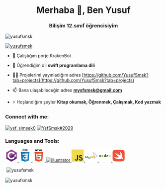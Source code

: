 <h1 align="center">Merhaba 👋, Ben Yusuf</h1>
<h3 align="center">Bilişim 12.sınıf öğrencisiyim</h3>

<p align="left"> <img src="https://komarev.com/ghpvc/?username=yusufsmsk&label=Profile%20views&color=0e75b6&style=flat" alt="yusufsmsk" /> </p>

<p align="left"> <a href="https://github.com/ryo-ma/github-profile-trophy"><img src="https://github-profile-trophy.vercel.app/?username=yusufsmsk" alt="yusufsmsk" /></a> </p>

- 🔭 Çalıştığım porje KrakenBot

- 🌱 Öğrendiğim dil **swift programlama dili**

- 👨‍💻 Projelerimi yayınladığım adres [https://github.com/YusufSmsk?tab=projects](https://github.com/YusufSmsk?tab=projects)

- 📫 Bana ulaşabileceğin adres **mysfsmsk@gmail.com**

- ⚡ Hoşlandığım şeyler **Kitap okumak, Öğrenmek, Çalışmak, Kod yazmak**

<h3 align="left">Connect with me:</h3>
<p align="left">
<a href="https://instagram.com/Ysf_Smsk0" target="blank"><img align="center" src="https://raw.githubusercontent.com/rahuldkjain/github-profile-readme-generator/master/src/images/icons/Social/instagram.svg" alt="ysf_simsek0" height="30" width="40" /></a>
<a href="YsfSmsk#2029" target="blank"><img align="center" src="https://raw.githubusercontent.com/rahuldkjain/github-profile-readme-generator/master/src/images/icons/Social/discord.svg" alt="YsfSmsk#2029" height="30" width="40" /></a>
</p>

<h3 align="left">Languages and Tools:</h3>
<p align="left"> <a href="https://www.w3schools.com/cs/" target="_blank" rel="noreferrer"> <img src="https://raw.githubusercontent.com/devicons/devicon/master/icons/csharp/csharp-original.svg" alt="csharp" width="40" height="40"/> </a> <a href="https://www.w3schools.com/css/" target="_blank" rel="noreferrer"> <img src="https://raw.githubusercontent.com/devicons/devicon/master/icons/css3/css3-original-wordmark.svg" alt="css3" width="40" height="40"/> </a> <a href="https://www.w3.org/html/" target="_blank" rel="noreferrer"> <img src="https://raw.githubusercontent.com/devicons/devicon/master/icons/html5/html5-original-wordmark.svg" alt="html5" width="40" height="40"/> </a> <a href="https://www.adobe.com/in/products/illustrator.html" target="_blank" rel="noreferrer"> <img src="https://www.vectorlogo.zone/logos/adobe_illustrator/adobe_illustrator-icon.svg" alt="illustrator" width="40" height="40"/> </a> <a href="https://developer.mozilla.org/en-US/docs/Web/JavaScript" target="_blank" rel="noreferrer"> <img src="https://raw.githubusercontent.com/devicons/devicon/master/icons/javascript/javascript-original.svg" alt="javascript" width="40" height="40"/> </a> <a href="https://www.mysql.com/" target="_blank" rel="noreferrer"> <img src="https://raw.githubusercontent.com/devicons/devicon/master/icons/mysql/mysql-original-wordmark.svg" alt="mysql" width="40" height="40"/> </a> <a href="https://nodejs.org" target="_blank" rel="noreferrer"> <img src="https://raw.githubusercontent.com/devicons/devicon/master/icons/nodejs/nodejs-original-wordmark.svg" alt="nodejs" width="40" height="40"/> </a> <a href="https://developer.apple.com/swift/" target="_blank" rel="noreferrer"> <img src="https://raw.githubusercontent.com/devicons/devicon/master/icons/swift/swift-original.svg" alt="swift" width="40" height="40"/> </a> </p>

<p>&nbsp;<img align="center" src="https://github-readme-stats.vercel.app/api?username=yusufsmsk&show_icons=true&locale=tr" alt="yusufsmsk" /></p>

<p><img align="center" src="https://github-readme-streak-stats.herokuapp.com/?user=yusufsmsk&theme=dark" alt="yusufsmsk" /></p>
